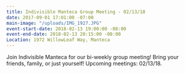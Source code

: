 ```yaml
---
title: Indivisible Manteca Group Meeting - 02/13/18
date: 2017-09-01 17:01:00 -07:00
main-image: "/uploads/IMG_1927.JPG"
event-start-date: 2018-02-13 19:00:00 -08:00
event-end-date: 2018-02-13 20:15:00 -08:00
Location: 1972 WillowLeaf Way, Manteca
---
```


Join Indivisible Manteca for our bi-weekly group meeting! Bring your friends, family, or just yourself!  Upcoming meetings: 02/13/18.
